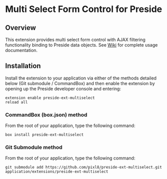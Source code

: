 # Multi Select Form Control for Preside

## Overview

This extension provides multi select form control with AJAX filtering functionality binding to Preside data objects. See [Wiki](https://github.com/pixl8/preside-ext-multiselect/wiki) for complete usage documentation.

## Installation

Install the extension to your application via either of the methods detailed below (Git submodule / CommandBox) and then enable the extension by opening up the Preside developer console and entering:

```
extension enable preside-ext-multiselect
reload all
```

### CommandBox (box.json) method

From the root of your application, type the following command:

```
box install preside-ext-multiselect
```

### Git Submodule method

From the root of your application, type the following command:

```
git submodule add https://github.com/pixl8/preside-ext-multiselect.git application/extensions/preside-ext-multiselect
```